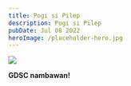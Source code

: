 ```yaml
---
title: Pogi si Pilep
description: Pogi si Pilep
pubDate: Jul 08 2022
heroImage: /placeholder-hero.jpg
---
```


![](/placeholder-hero.jpg)

**GDSC nambawan!**
